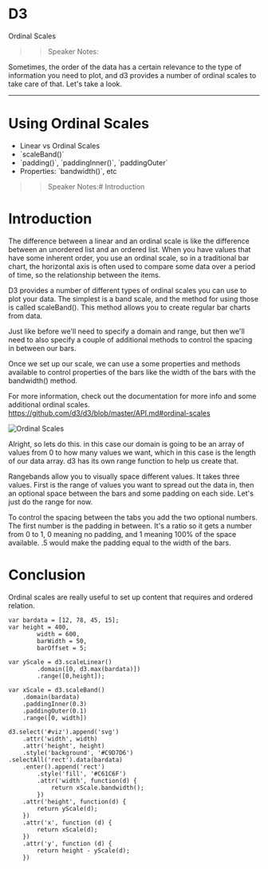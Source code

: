 <!-- .slide: data-state="title" -->
# D3 
Ordinal Scales

>> Speaker Notes:

Sometimes, the order of the data has a certain relevance to the type of information you need to plot, and d3 provides a number of ordinal scales to take care of that. Let's take a look.

---

# Using Ordinal Scales

<ul>
	<li class="fragment">Linear vs Ordinal Scales</li>
	<li class="fragment">`scaleBand()`</li>
	<li class="fragment">`padding()`, `paddingInner()`, `paddingOuter`</li>
	<li class="fragment">Properties: `bandwidth()`, etc </li>
</ul>

>> Speaker Notes:# Introduction

# Introduction
The difference between a linear and an ordinal scale is like the difference between an unordered list and an ordered list. When you have values that have some inherent order, you use an ordinal scale, so in a traditional bar chart, the horizontal axis is often used to compare some data over a period of time, so the relationship between the items.

D3 provides a number of different types of ordinal scales you can use to plot your data. The simplest is a band scale, and the method for using those is called scaleBand(). This method allows you to create regular bar charts from data.

Just like before we'll need to specify a domain and range, but then we'll need to also specify a couple of additional methods to control the spacing  in between our bars.

Once we set up our scale, we can use a some properties and methods available to control properties of the bars like the width of the bars with the  bandwidth() method.

For more information, check out the documentation for more info and some additional ordinal scales. https://github.com/d3/d3/blob/master/API.md#ordinal-scales

![](https://db.tt/hcce4er1ih "Ordinal Scales")

Alright, so lets do this. in this case our domain is going to be an array of values from 0 to how many values we want, which in this case is the length of our data array. d3 has its own range function to help us create that.

Rangebands allow you to visually space different values. It takes three values. First is the range of values you want to spread out the data in, then an optional space between the bars and some padding on each side. Let's just do the range for now.

To control the spacing between the tabs you add the two optional numbers. The first number is the padding in between. It's a ratio so it gets a number from 0 to 1, 0 meaning no padding, and 1 meaning 100% of the space available. .5 would make the padding equal to the width of the bars.

# Conclusion
Ordinal scales are really useful to set up content that requires and ordered relation.

```
var bardata = [12, 78, 45, 15];
var height = 400,
		width = 600,
		barWidth = 50,
		barOffset = 5;

var yScale = d3.scaleLinear()
		.domain([0, d3.max(bardata)])
		.range([0,height]);

var xScale = d3.scaleBand()
	.domain(bardata)
	.paddingInner(0.3)
	.paddingOuter(0.1)
	.range([0, width])

d3.select('#viz').append('svg')
	.attr('width', width)
	.attr('height', height)
	.style('background', '#C9D7D6')
.selectAll('rect').data(bardata)
	.enter().append('rect')
		.style('fill', '#C61C6F')
		.attr('width', function(d) {
			return xScale.bandwidth();
		})
	.attr('height', function(d) {
		return yScale(d);
	})
	.attr('x', function (d) {
		return xScale(d);
	})
	.attr('y', function (d) {
		return height - yScale(d);
	})
```